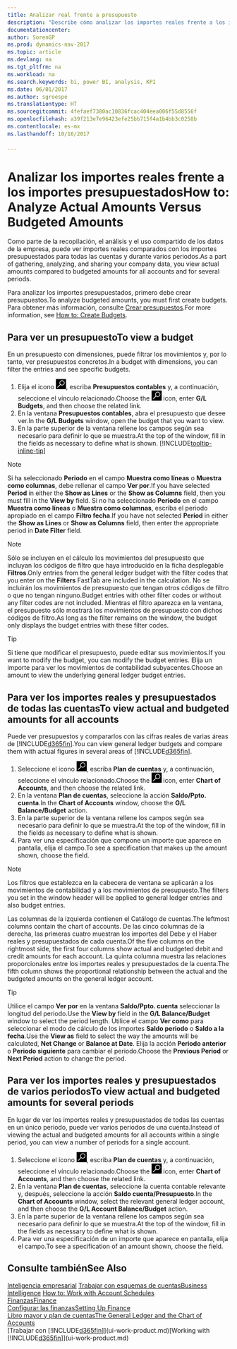 ```yaml
---
title: Analizar real frente a presupuesto
description: "Describe cómo analizar los importes reales frente a los importes presupuestados."
documentationcenter: 
author: SorenGP
ms.prod: dynamics-nav-2017
ms.topic: article
ms.devlang: na
ms.tgt_pltfrm: na
ms.workload: na
ms.search.keywords: bi, power BI, analysis, KPI
ms.date: 06/01/2017
ms.author: sgroespe
ms.translationtype: HT
ms.sourcegitcommit: 4fefaef7380ac10836fcac404eea006f55d8556f
ms.openlocfilehash: a39f213e7e96423efe25bb715f4a1b4bb3c0258b
ms.contentlocale: es-mx
ms.lasthandoff: 10/16/2017

---
```

# <a name="how-to-analyze-actual-amounts-versus-budgeted-amounts"></a><span data-ttu-id="e7fb7-103">Analizar los importes reales frente a los importes presupuestados</span><span class="sxs-lookup"><span data-stu-id="e7fb7-103">How to: Analyze Actual Amounts Versus Budgeted Amounts</span></span>
<span data-ttu-id="e7fb7-104">Como parte de la recopilación, el análisis y el uso compartido de los datos de la empresa, puede ver importes reales comparados con los importes presupuestados para todas las cuentas y durante varios periodos.</span><span class="sxs-lookup"><span data-stu-id="e7fb7-104">As a part of gathering, analyzing, and sharing your company data, you view actual amounts compared to budgeted amounts for all accounts and for several periods.</span></span>

<span data-ttu-id="e7fb7-105">Para analizar los importes presupuestados, primero debe crear presupuestos.</span><span class="sxs-lookup"><span data-stu-id="e7fb7-105">To analyze budgeted amounts, you must first create budgets.</span></span> <span data-ttu-id="e7fb7-106">Para obtener más información, consulte [Crear presupuestos](finance-how-create-budgets.md).</span><span class="sxs-lookup"><span data-stu-id="e7fb7-106">For more information, see [How to: Create Budgets](finance-how-create-budgets.md).</span></span>

## <a name="to-view-a-budget"></a><span data-ttu-id="e7fb7-107">Para ver un presupuesto</span><span class="sxs-lookup"><span data-stu-id="e7fb7-107">To view a budget</span></span>
<span data-ttu-id="e7fb7-108">En un presupuesto con dimensiones, puede filtrar los movimientos y, por lo tanto, ver presupuestos concretos.</span><span class="sxs-lookup"><span data-stu-id="e7fb7-108">In a budget with dimensions, you can filter the entries and see specific budgets.</span></span>

1. <span data-ttu-id="e7fb7-109">Elija el icono ![Buscar página o informe](media/ui-search/search_small.png "icono Buscar página o informe"), escriba **Presupuestos contables** y, a continuación, seleccione el vínculo relacionado.</span><span class="sxs-lookup"><span data-stu-id="e7fb7-109">Choose the ![Search for Page or Report](media/ui-search/search_small.png "Search for Page or Report icon") icon, enter **G/L Budgets**, and then choose the related link.</span></span>
2. <span data-ttu-id="e7fb7-110">En la ventana **Presupuestos contables**, abra el presupuesto que desee ver.</span><span class="sxs-lookup"><span data-stu-id="e7fb7-110">In the **G/L Budgets** window, open the budget that you want to view.</span></span>  
3. <span data-ttu-id="e7fb7-111">En la parte superior de la ventana rellene los campos según sea necesario para definir lo que se muestra.</span><span class="sxs-lookup"><span data-stu-id="e7fb7-111">At the top of the window, fill in the fields as necessary to define what is shown.</span></span> [!INCLUDE[tooltip-inline-tip](includes/tooltip-inline-tip_md.md)]

> [!NOTE]  
>   <span data-ttu-id="e7fb7-112">Si ha seleccionado **Periodo** en el campo **Muestra como líneas** o **Muestra como columnas**, debe rellenar el campo **Ver por**.</span><span class="sxs-lookup"><span data-stu-id="e7fb7-112">If you have selected **Period** in either the **Show as Lines** or the **Show as Columns** field, then you must fill in the **View by** field.</span></span> <span data-ttu-id="e7fb7-113">Si no ha seleccionado **Periodo** en el campo **Muestra como líneas** o **Muestra como columnas**, escriba el periodo apropiado en el campo **Filtro fecha**.</span><span class="sxs-lookup"><span data-stu-id="e7fb7-113">If you have not selected **Period** in either the **Show as Lines** or **Show as Columns** field, then enter the appropriate period in **Date Filter** field.</span></span>  

> [!NOTE]  
>   <span data-ttu-id="e7fb7-114">Sólo se incluyen en el cálculo los movimientos del presupuesto que incluyan los códigos de filtro que haya introducido en la ficha desplegable **Filtros**.</span><span class="sxs-lookup"><span data-stu-id="e7fb7-114">Only entries from the general ledger budget with the filter codes that you enter on the **Filters** FastTab are included in the calculation.</span></span> <span data-ttu-id="e7fb7-115">No se incluirán los movimientos de presupuesto que tengan otros códigos de filtro o que no tengan ninguno.</span><span class="sxs-lookup"><span data-stu-id="e7fb7-115">Budget entries with other filter codes or without any filter codes are not included.</span></span> <span data-ttu-id="e7fb7-116">Mientras el filtro aparezca en la ventana, el presupuesto sólo mostrará los movimientos de presupuesto con dichos códigos de filtro.</span><span class="sxs-lookup"><span data-stu-id="e7fb7-116">As long as the filter remains on the window, the budget only displays the budget entries with these filter codes.</span></span>  

> [!TIP]  
>   <span data-ttu-id="e7fb7-117">Si tiene que modificar el presupuesto, puede editar sus movimientos.</span><span class="sxs-lookup"><span data-stu-id="e7fb7-117">If you want to modify the budget, you can modify the budget entries.</span></span> <span data-ttu-id="e7fb7-118">Elija un importe para ver los movimientos de contabilidad subyacentes.</span><span class="sxs-lookup"><span data-stu-id="e7fb7-118">Choose an amount to view the underlying general ledger budget entries.</span></span>

## <a name="to-view-actual-and-budgeted-amounts-for-all-accounts"></a><span data-ttu-id="e7fb7-119">Para ver los importes reales y presupuestados de todas las cuentas</span><span class="sxs-lookup"><span data-stu-id="e7fb7-119">To view actual and budgeted amounts for all accounts</span></span>  
<span data-ttu-id="e7fb7-120">Puede ver presupuestos y compararlos con las cifras reales de varias áreas de [!INCLUDE[d365fin](includes/d365fin_md.md)].</span><span class="sxs-lookup"><span data-stu-id="e7fb7-120">You can view general ledger budgets and compare them with actual figures in several areas of [!INCLUDE[d365fin](includes/d365fin_md.md)].</span></span>

1. <span data-ttu-id="e7fb7-121">Seleccione el icono ![Buscar página o informe](media/ui-search/search_small.png "icono Buscar página o informe"), escriba **Plan de cuentas** y, a continuación, seleccione el vínculo relacionado.</span><span class="sxs-lookup"><span data-stu-id="e7fb7-121">Choose the ![Search for Page or Report](media/ui-search/search_small.png "Search for Page or Report icon") icon, enter **Chart of Accounts**, and then choose the related link.</span></span>  
2. <span data-ttu-id="e7fb7-122">En la ventana **Plan de cuentas**, seleccione la acción **Saldo/Ppto. cuenta**.</span><span class="sxs-lookup"><span data-stu-id="e7fb7-122">In the **Chart of Accounts** window, choose the **G/L Balance/Budget** action.</span></span>
3. <span data-ttu-id="e7fb7-123">En la parte superior de la ventana rellene los campos según sea necesario para definir lo que se muestra.</span><span class="sxs-lookup"><span data-stu-id="e7fb7-123">At the top of the window, fill in the fields as necessary to define what is shown.</span></span>  
4. <span data-ttu-id="e7fb7-124">Para ver una especificación que compone un importe que aparece en pantalla, elija el campo.</span><span class="sxs-lookup"><span data-stu-id="e7fb7-124">To see a specification that makes up the amount shown, choose the field.</span></span>  

> [!NOTE]  
>   <span data-ttu-id="e7fb7-125">Los filtros que establezca en la cabecera de ventana se aplicarán a los movimientos de contabilidad y a los movimientos de presupuesto.</span><span class="sxs-lookup"><span data-stu-id="e7fb7-125">The filters you set in the window header will be applied to general ledger entries and also budget entries.</span></span>

<span data-ttu-id="e7fb7-126">Las columnas de la izquierda contienen el Catálogo de cuentas.</span><span class="sxs-lookup"><span data-stu-id="e7fb7-126">The leftmost columns contain the chart of accounts.</span></span> <span data-ttu-id="e7fb7-127">De las cinco columnas de la derecha, las primeras cuatro muestran los importes del Debe y el Haber reales y presupuestados de cada cuenta.</span><span class="sxs-lookup"><span data-stu-id="e7fb7-127">Of the five columns on the rightmost side, the first four columns show actual and budgeted debit and credit amounts for each account.</span></span> <span data-ttu-id="e7fb7-128">La quinta columna muestra las relaciones proporcionales entre los importes reales y presupuestados de la cuenta.</span><span class="sxs-lookup"><span data-stu-id="e7fb7-128">The fifth column shows the proportional relationship between the actual and the budgeted amounts on the general ledger account.</span></span>  

> [!TIP]  
>   <span data-ttu-id="e7fb7-129">Utilice el campo **Ver por** en la ventana **Saldo/Ppto. cuenta** seleccionar la longitud del periodo.</span><span class="sxs-lookup"><span data-stu-id="e7fb7-129">Use the **View by** field in the **G/L Balance/Budget** window to select the period length.</span></span> <span data-ttu-id="e7fb7-130">Utilice el campo **Ver como** para seleccionar el modo de cálculo de los importes **Saldo periodo** o **Saldo a la fecha**.</span><span class="sxs-lookup"><span data-stu-id="e7fb7-130">Use the **View as** field to select the way the amounts will be calculated, **Net Change** or **Balance at Date**.</span></span> <span data-ttu-id="e7fb7-131">Elija la acción **Periodo anterior** o **Periodo siguiente** para cambiar el periodo.</span><span class="sxs-lookup"><span data-stu-id="e7fb7-131">Choose the **Previous Period** or **Next Period** action to change the period.</span></span>  

## <a name="to-view-actual-and-budgeted-amounts-for-several-periods"></a><span data-ttu-id="e7fb7-132">Para ver los importes reales y presupuestados de varios periodos</span><span class="sxs-lookup"><span data-stu-id="e7fb7-132">To view actual and budgeted amounts for several periods</span></span>  
<span data-ttu-id="e7fb7-133">En lugar de ver los importes reales y presupuestados de todas las cuentas en un único periodo, puede ver varios periodos de una cuenta.</span><span class="sxs-lookup"><span data-stu-id="e7fb7-133">Instead of viewing the actual and budgeted amounts for all accounts within a single period, you can view a number of periods for a single account.</span></span>  

1. <span data-ttu-id="e7fb7-134">Seleccione el icono ![Buscar página o informe](media/ui-search/search_small.png "icono Buscar página o informe"), escriba **Plan de cuentas** y, a continuación, seleccione el vínculo relacionado.</span><span class="sxs-lookup"><span data-stu-id="e7fb7-134">Choose the ![Search for Page or Report](media/ui-search/search_small.png "Search for Page or Report icon") icon, enter **Chart of Accounts**, and then choose the related link.</span></span>  
2. <span data-ttu-id="e7fb7-135">En la ventana **Plan de cuentas**, seleccione la cuenta contable relevante y, después, seleccione la acción **Saldo cuenta/Presupuesto**.</span><span class="sxs-lookup"><span data-stu-id="e7fb7-135">In the **Chart of Accounts** window, select the relevant general ledger account, and then choose the **G/L Account Balance/Budget** action.</span></span>  
3. <span data-ttu-id="e7fb7-136">En la parte superior de la ventana rellene los campos según sea necesario para definir lo que se muestra.</span><span class="sxs-lookup"><span data-stu-id="e7fb7-136">At the top of the window, fill in the fields as necessary to define what is shown.</span></span>   
4. <span data-ttu-id="e7fb7-137">Para ver una especificación de un importe que aparece en pantalla, elija el campo.</span><span class="sxs-lookup"><span data-stu-id="e7fb7-137">To see a specification of an amount shown, choose the field.</span></span>  

## <a name="see-also"></a><span data-ttu-id="e7fb7-138">Consulte también</span><span class="sxs-lookup"><span data-stu-id="e7fb7-138">See Also</span></span>
<span data-ttu-id="e7fb7-139">[Inteligencia empresarial](bi.md)
[Trabajar con esquemas de cuentas](bi-how-work-account-schedule.md)</span><span class="sxs-lookup"><span data-stu-id="e7fb7-139">[Business Intelligence](bi.md)
[How to: Work with Account Schedules](bi-how-work-account-schedule.md)</span></span>  
[<span data-ttu-id="e7fb7-140">Finanzas</span><span class="sxs-lookup"><span data-stu-id="e7fb7-140">Finance</span></span>](finance.md)  
[<span data-ttu-id="e7fb7-141">Configurar las finanzas</span><span class="sxs-lookup"><span data-stu-id="e7fb7-141">Setting Up Finance</span></span>](finance-setup-finance.md)  
[<span data-ttu-id="e7fb7-142">Libro mayor y plan de cuentas</span><span class="sxs-lookup"><span data-stu-id="e7fb7-142">The General Ledger and the Chart of Accounts</span></span>](finance-general-ledger.md)  
<span data-ttu-id="e7fb7-143">[Trabajar con [!INCLUDE[d365fin](includes/d365fin_md.md)]](ui-work-product.md)</span><span class="sxs-lookup"><span data-stu-id="e7fb7-143">[Working with [!INCLUDE[d365fin](includes/d365fin_md.md)]](ui-work-product.md)</span></span>  

